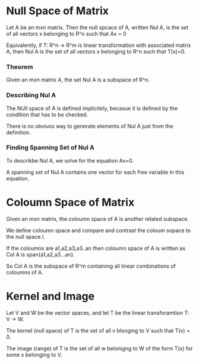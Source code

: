 # Null Space of Matrix

Let A be an mxn matrix. Then the null spcace of A, written Nul A, is the set of all vectors x belonging to R^n such that Ax = 0

Equivalently, if T: R^n -> R^m is linear transformation with associated matrix A, then Nul A is the set of all vectors x belonging to R^n such that T(x)=0.

### Theorem

Given an mxn matrix A, the set Nul A is a subspace of R^n.

### Describing Nul A

The NUll space of A is defined implicitely, becasue it is defined by the condition that has to be checked.

There is no obviuos way to generate elements of Nul A just from the definition.

### Finding Spanning Set of Nul A

To descrikbe Nul A, we solve for the equation Ax=0.

A spanning set of Nul A contains one vector for each free variable in this equation.

# Coloumn Space of Matrix

Given an mxn matrix, the coloumn space of A is another related subspace.

We define coloumn space and compare and contrast the coloum sopace to the null space.\

If the coloumns are a1,a2,a3,a3..an then coloumn space of A is written as Col A is span{a1,a2,a3...an}.

So Col A is the subspace of R^m containing all linear combinations of coloumns of A.

# Kernel and Image

Let V and W be the vector spaces, and let T be the linear transforamtion T: V -> W.

The kernel (null space) of T is the set of all v blonging to V such that T(v) = 0.

The image (range) of T is the set of all w belonigng to W of the form T(x) for some x belonging to V.
